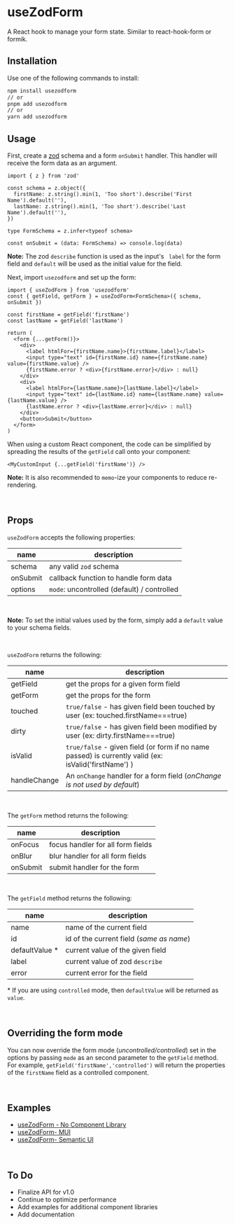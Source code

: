 # useZodForm

A React hook to manage your form state. Similar to react-hook-form or formik.

## Installation

Use one of the following commands to install:

```bash
npm install usezodform
// or
pnpm add usezodform
// or
yarn add usezodform
```

## Usage

First, create a [zod](https://zod.dev) schema and a form `onSubmit` handler. This handler will receive the form data as an argument.

```tsx
import { z } from 'zod'

const schema = z.object({
  firstName: z.string().min(1, 'Too short').describe('First Name').default(''),
  lastName: z.string().min(1, 'Too short').describe('Last Name').default(''),
})

type FormSchema = z.infer<typeof schema>

const onSubmit = (data: FormSchema) => console.log(data)
```

**Note:** The zod `describe` function is used as the input's ` label` for the form field and `default` will be used as the initial value for the field.

Next, import `usezodform` and set up the form:

```tsx
import { useZodForm } from 'usezodform'
const { getField, getForm } = useZodForm<FormSchema>({ schema, onSubmit })

const firstName = getField('firstName')
const lastName = getField('lastName')

return (
  <form {...getForm()}>
    <div>
      <label htmlFor={firstName.name}>{firstName.label}</label>
      <input type="text" id={firstName.id} name={firstName.name} value={firstName.value} />
      {firstName.error ? <div>{firstName.error}</div> : null}
    </div>
    <div>
      <label htmlFor={lastName.name}>{lastName.label}</label>
      <input type="text" id={lastName.id} name={lastName.name} value={lastName.value} />
      {lastName.error ? <div>{lastName.error}</div> : null}
    </div>
    <button>Submit</button>
  </form>
)
```

When using a custom React component, the code can be simplified by spreading the results of the `getField` call onto your component:

```tsx
<MyCustomInput {...getField('firstName')} />
```

**Note:** It is also recommended to `memo`-ize your components to reduce re-rendering.

<br/>

## Props

`useZodForm` accepts the following properties:

| name     | description                                 |
| -------- | ------------------------------------------- |
| schema   | any valid `zod` schema                      |
| onSubmit | callback function to handle form data       |
| options  | `mode`: uncontrolled (default) / controlled |

<br/>

**Note:** To set the initial values used by the form, simply add a `default` value to your schema fields.

<br/>

`useZodForm` returns the following:

| name         | description                                                                                           |
| ------------ | ----------------------------------------------------------------------------------------------------- |
| getField     | get the props for a given form field                                                                  |
| getForm      | get the props for the form                                                                            |
| touched      | `true/false` - has given field been touched by user (ex: touched.firstName===true)                    |
| dirty        | `true/false` - has given field been modified by user (ex: dirty.firstName===true)                     |
| isValid      | `true/false` - given field (or form if no name passed) is currently valid (ex: isValid('firstName') ) |
| handleChange | An `onChange` handler for a form field (_onChange is not used by default_)                            |

<br/>

The `getForm` method returns the following:

| name     | description                       |
| -------- | --------------------------------- |
| onFocus  | focus handler for all form fields |
| onBlur   | blur handler for all form fields  |
| onSubmit | submit handler for the form       |

<br/>

The `getField` method returns the following:

| name            | description                              |
| --------------- | ---------------------------------------- |
| name            | name of the current field                |
| id              | id of the current field (_same as name_) |
| defaultValue \* | current value of the given field         |
| label           | current value of zod `describe`          |
| error           | current error for the field              |

\* If you are using `controlled` mode, then `defaultValue` will be returned as `value`.

<br/>

## Overriding the form mode

You can now override the form mode (_uncontrolled/controlled_) set in the options by passing `mode` as an second parameter to the `getField` method. For example, `getField('firstName','controlled')` will return the properties of the `firstName` field as a controlled component.

<br/>

## Examples

- [useZodForm - No Component Library](https://codesandbox.io/s/testing-usezodform-hook-8ky97s?file=/src/App.tsx)
- [useZodForm- MUI](https://codesandbox.io/s/usezodform-with-mui-87gu0o?file=/src/App.tsx)
- [useZodForm- Semantic UI](https://codesandbox.io/s/usezodform-with-semantic-ui-pn5hjy?file=/src/App.tsx)

<br/>

## To Do

- Finalize API for v1.0
- Continue to optimize performance
- Add examples for additional component libraries
- Add documentation
